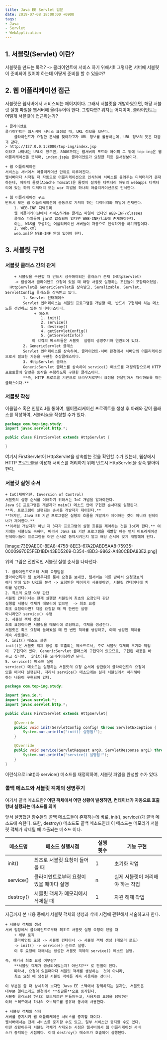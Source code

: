 ```yaml
---
title: Java EE Servlet 입문
date: 2019-07-08 18:00:00 +0900
tags: 
- Java
- Servlet
- WebApplication
---
```


## 1. 서블릿(Servlet) 이란?
서블릿을 만드는 목적? -> 클라이언트에 서비스 하기 위해서!!
그렇다면 서버에 서블릿이 준비되어 있어야 하는데 어떻게 준비를 할 수 있을까?

## 2. 웹 어플리케이션 접근
서블릿은 웹서버에서 서비스되는 페이지이다. 
그래서 서블릿을 개발하였으면, 해당 서블릿 실행 파일을 웹서버에 올려두어야 한다.
그렇다면? 위치는 어디이며, 클라이언트는 어떻게 서블릿에 접근하는가?

	+ 클라이언트
	클라이언트는 웹서버에 서비스 요청할 때, URL 정보를 보낸다. 
        클라이언트가 요청한 문서를 찾아가고자 URL 정보를 활용하는데, URL 정보의 뜻은 다음과 같다. 
	> http://127.0.0.1:8080/top-ing/index.jsp
	이라고 나타내는 URL이 있으면, 8080까지는 웹서버의 포트와 아이피 그 뒤에 top-ing은 웹 어플리케이션을 뜻하며, index.jsp는 클라이언트가 요청한 최종 문서정보이다.

	+ 웹 어플리케이션
	서비스는 서버에서 어플리케이션 단위로 이루어진다.
	웹서버마다 시작될 때 자동으로 어플리케이션으로 인식하여 서비스를 올려주는 디렉터리가 존재하는데, 아파치 톰캣(Apache Tomcat)은 톰캣이 설치한 디렉터리 하위의 webapps 디렉터리에 있는 하위 디렉터리 또는 war 파일을 하나의 어플리케이션으로 인식한다. 

	+ 웹 어플리케이션 구조
	반드시 모든 웹 어플리케이션이 공통으로 가져야 하는 디렉터리와 파일이 존재한다.
		1. WEB-INF 디렉토리
		웹 어플리케이션에서 서비스하려는 클래스 파일이 있다면 WEB-INF/classes 
		클래스 파일들이 jar로 압축되어 있다면 WEB-INF/lib에 존재해야한다.
		이는, WAS를 구성하는 어플리케이션 서버들이 자동으로 인식하게끔 하기위함이다.
		2. web.xml
		web.xml은 WEB-INF 안에 있어야 한다. 
	
## 3. 서블릿 구현
### 서블릿 클래스 간의 관계
		+ 서블릿을 구현할 때 반드시 상속해야되는 클래스가 존재 (HttpServlet)
		-> 웹상에서 클라이언트 요청이 있을 때 해당 서블릿 실행하는 조건들이 포함되어있음.
	  HttpServlet은 GenericServlet을 상속받고, Seralizable, Servlet, ServletConfig 클래스를 상속받고 있다.
			1. Servlet 인터페이스
			Servlet 인터페이스는 서블릿 프로그램을 개발할 때, 반드시 구현해야 하는 메소드를 선언하고 있는 인터페이스이다. 
				 + 메소드
					1. init()
					2. service()
					3. destroy()
					4. getServletConfig()
					5. getServletInfo()
				이 각각의 메소드들은 서블릿  실행의 생명주기와 연관되어 있다.
			2. GenericServlet 클래스 
			Servlet 인터페이스를 상속하여, 클라이언트-서버 환경에서 서버단의 어플리케이션으로서 필요한 기능을 구현한 추상클래스이다. 
			3. HttpServlet 클래스
			GenericServlet 클래스를 상속하여 service() 메소드를 재정의함으로써 HTTP 프로토콜에 알맞은 동작을 수행하도록 구현한 클래스이다. 
			**즉, HTTP 프로토콜 기반으로 브라우저로부터 요청을 전달받아서 처리하도록 하는 클래스이다.**

### 서블릿 작성
이클립스 혹은 인텔리J를 통하여, 웹어플리케이션 프로젝트를 생성 후 아래와 같이 클래스를 작성하여, 서블리쇼을 작성할 수가 있다.
```java
package com.top-ing.study;
import javax.servlet.http.*;

public class FirstServlet extends HttpServlet {

}
```

여기서 FirstServlet이 HttpServlet을 상속받는 것을 확인할 수가 있는데, 웹상에서 HTTP 프로토콜을 이용해 서비스를 처리하기 위해 반드시 HttpServlet을 상속 받아야한다.

### 서블릿 실행 순서
	+ IoC(제어역전, Inversion of Control)
	서블릿의 실행 순서를 이해하기 위해서는 IoC 개념을 알아야한다. 
	Java SE 프로그램은 개발자가 main() 메소드 안에 구현한 순서대로 실행된다.
	**즉, 프로그램이 실행되는 순서를 개발자가 제어한다.**
	**하지만, Java EE 기반 프로그램은 실행의 흐름을 개발자가 제어하는 것이 아니라 컨테이너가 제어한다.**
	**이처럼 개발자가 아닌 제 3자가 프로그램의 실행 흐름을 제어하는 것을 IoC라 한다.** 여기에는 서블릿도 속하며, 따라서 Java EE 기반 프로그램을 개발할 때는 먼저 어프리케이션 컨테이너들이 프로그램을 어떤 순서로 동작시키는지 알고 해당 순서에 맞게 개발해야 된다. 

[image:73E9AEC0-8EA8-4758-8EE3-67A2DABD5AA8-75935-00009970E5FED1BD/43ED5269-D354-4BD3-9862-A480CBDA83E2.png]


위의 그림은 전반적인 서블릿 실행 순서를 나타낸다. 

	1. 클라이언트로부터 처리 요청받음
	클라이언특가 웹 브라우저를 통해 요청을 보내면, 웹서버는 이를 받아서 요청정보의 
	헤더 안에 있는 URI를 분석 -> 요청받은 페이지가 서블릿이면, 서블릿 컨테이너에 처
	리를 넘긴다. 
	2. 최초의 요청 여부 판단
	서블릿 컨테이너는 현재 실행할 서블릿이 최초의 요청인지 판단
	실행할 서블릿 객체가 메모리에 없으면  -> 최초 요청
	최초 요청이라면? 처음 요청할 때 딱 한번만 실행 
	아니라면? service() 수행
	3. 서블릿 객체 생성
	최초 요청이라면 서블릿을 메모리에 로딩하고, 객체를 생성한다.
	서블릿은 최초 요청이 들어왔을 때 한 번만 객체를 생성하고, 이때 생성된 객체를 
	계속 사용한다. 
	4. init() 메소드 실행
	init()은 서블릿 객체 생성 후 호출되는 메소드로서, 주로 서블릿 객체의 초기화 작업
	이  구현되어 있다. GenericServlet 클래스에 구현되어 있으므로, 구현된 내용을 바
	꾸고 싶다면,  init()을 오버라이딩하면 된다.
	5. service() 메소드 실행 
	service() 메소드는 실행하는 서블릿의 요청 순서에 상관없이 클라이언트의 요청이 	
	있을 때마다 실행된다. 따라서 service() 메소드에는 실제 서블릿에서 처리해야 
	하는 내용이 구현되어 있다.

```java
package com.top-ing.study;

import java.io.*;
import javax.servlet.*;
import javax.servlet.http.*;

public class FirstServlet extends HttpServlet{
	
	@Override
	public void init(ServletConfig config) throws ServletException {
		System.out.println("init() 실행됨!");
	}

	@Override
	public void service(ServletRequest arg0, ServletResponse arg1) throws ServletException, IOException {
		System.out.println("service() 실행됨!");
	}
}
```

이런식으로 init()과 service() 메소드를 재정의하여, 서블릿 파일을 완성할 수가 있다.

### 콜백 메소드와 서블릿 객체의 생명주기
여기서 콜백 메소드란? **어떤 객체에서 어떤 상황이 발생하면, 컨테이너가 자동으로 호출항녀 실행되는 메소드를 의미**

앞서 설명했던 함수들의 콜백 메소드들이 존재하는데 바로, init(), service()가 콜백 메소드에 속한다. 또한, destroy() 메소드도 콜백 메소드인데 이 메소드는 메모리가 서블릿 객체가 삭제될 때 호출되는 메소드 이다.

| 메소드명  | 메소드 실행시점                          | 실행 횟수 | 기능 구현                         |
|-----------|------------------------------------------|-----------|-----------------------------------|
| init()    | 최초로 서블릿 요청이 들어올 때           | 1         | 초기화 작업                       |
| service() | 클라이언트로부터 요청이 있을 때마다 실행 | n         |  실제 서블릿이 처리해야 하는 작업 |
| destroy() | 서블릿 객체가 메모리에서 삭제될 때       | 1         |  자원 해제 작업                   |

지금까지 본 내용 중에서 서블릿 객체의 생성과 삭제 시점에 관련해서 서술하고자 한다.

	+ 서블릿 객체의 생성
	서버 입장에서 클라이언트로부터 최초로 서블릿 실행 요청이 있을 때
		+ 세부 로직
		클라이언트 요청 -> 서블릿 컨테이너 -> 서블릿 객체 생성 (메모리 로드)
		-> init() -> service() 순으로 실행.
		이 후 요청에 대해서는 생성한 서블릿 객체의 service() 메소드 실행.

	즉, 여기서 최초 요청 여부란?
		**서블릿 객체가 생성되어있는지? 아닌지?** 로 판별이 된다.
		따라서, 요청이 있을때마다 서블릿 객체를 생성하는  것이 아니라, 
		최초 요청 때 생성한 서블릿 객체를 계속 사용하는 것이다.
	
	이 부분을 좀 더 상세하게 보자면 Java EE 스펙에서 강제하지는 않지만, 서블릿은 
	대부분 멀티스레드 환경에서 **싱글톤**으로 동작한다. 
	서블릿 클래스당 하나의 오브젝트만 만들어두고, 사용자의 요청을 담당하는
	여러 스레드에서 하나의 오브젝트를 공유해 동시에 사용한다.
	
	+ 서블릿 객체의 삭제
	서버를 중지시켜 웹 어플리케이션 서비스를 중지할 때이다.
	웹서버에서는 전체 서비스를 중지할 수도 있고, 일부 서비스만 중지할 수도 있다.
	어떤 상황이든지 서블릿 객체가 삭제되는 시점은 웹서버에서 웹 어플리케이션 서비
	스가 중지되는 시점이다. 이때 destroy() 메소드가 호출되어 실행된다. 

